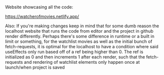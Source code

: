 
Website showcasing all the code:


https://watcherofmovies.netlify.app/


Also: If you're making changes keep in mind that for some dumb reason the localhost website that runs the code from editor and the project in github render differently.
Perhaps there's some difference in runtime or a built in limit or something, for the watchlist movies as well as the initial bunch of fetch-requests, it is optimal for the localhost
to have a condition where said useEffects only run based off of a ref being higher than 0. The ref is initialized as 0 and then increments 1 after each render, such that the fetch-requests
and rendering of watchlist elements only happen once at launch/when project is saved
